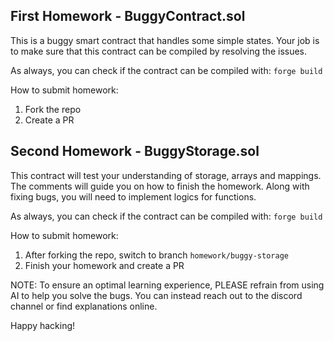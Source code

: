 ## First Homework - BuggyContract.sol

This is a buggy smart contract that handles some simple states. Your job is to make sure that this contract can be compiled by resolving the issues.

As always, you can check if the contract can be compiled with:
`forge build`

How to submit homework:
1. Fork the repo
2. Create a PR

## Second Homework - BuggyStorage.sol

This contract will test your understanding of storage, arrays and mappings. The comments will guide you on how to finish the homework. Along with fixing bugs,
you will need to implement logics for functions.

As always, you can check if the contract can be compiled with:
`forge build`

How to submit homework:
1. After forking the repo, switch to branch `homework/buggy-storage`
2. Finish your homework and create a PR


NOTE: To ensure an optimal learning experience, PLEASE refrain from using AI to help you solve the bugs. You can instead reach out to the discord channel or find explanations online.

Happy hacking!
